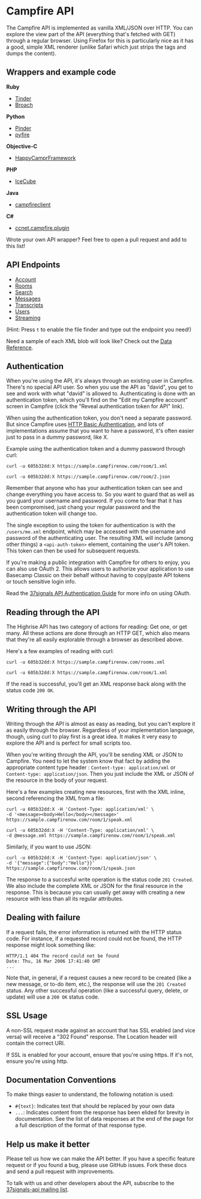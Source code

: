Campfire API
============

The Campfire API is implemented as vanilla XML/JSON over HTTP. You can explore the view part of the API (everything that's fetched with GET) through a regular browser. Using Firefox for this is particularly nice as it has a good, simple XML renderer (unlike Safari which just strips the tags and dumps the content).


Wrappers and example code
-------------------------

**Ruby**
* [Tinder](http://github.com/collectiveidea/tinder)
* [Broach](http://github.com/Manfred/broach)

**Python**
* [Pinder](http://github.com/rhymes/pinder)
* [pyfire](https://github.com/mariano/pyfire)

**Objective-C**
* [HappyCamprFramework](https://github.com/blladnar/HappyCamprFramework/)

**PHP**
* [IceCube](http://labs.mimmin.com/icecube/)

**Java**
* [campfireclient](http://github.com/alandipert/campfireclient)

**C#**
* [ccnet.campfire.plugin](http://github.com/alexscordellis/ccnet.campfire.plugin)

Wrote your own API wrapper? Feel free to open a pull request and add to this list!


API Endpoints
-------------

* [Account](https://github.com/37signals/campfire-api/blob/master/sections/account.md)
* [Rooms](https://github.com/37signals/campfire-api/blob/master/sections/rooms.md)
* [Search](https://github.com/37signals/campfire-api/blob/master/sections/search.md)
* [Messages](https://github.com/37signals/campfire-api/blob/master/sections/messages.md)
* [Transcripts](https://github.com/37signals/campfire-api/blob/master/sections/transcripts.md)
* [Users](https://github.com/37signals/campfire-api/blob/master/sections/users.md)
* [Streaming](https://github.com/37signals/campfire-api/blob/master/sections/streaming.md)

(Hint: Press `t` to enable the file finder and type out the endpoint you need!)

Need a sample of each XML blob will look like? Check out the [Data Reference](https://github.com/37signals/campfire-api/blob/master/sections/data_reference.md).


Authentication
--------------

When you're using the API, it's always through an existing user in Campfire. There's no special API user. So when you use the API as "david", you get to see and work with what "david" is allowed to. Authenticating is done with an authentication token, which you'll find on the "Edit my Campfire account" screen in Campfire (click the "Reveal authentication token for API" link).

When using the authentication token, you don't need a separate password. But since Campfire uses [HTTP Basic Authentication](http://www.ietf.org/rfc/rfc2617.txt), and lots of implementations assume that you want to have a password, it's often easier just to pass in a dummy password, like X.

Example using the authentication token and a dummy password through curl:

    curl -u 605b32dd:X https://sample.campfirenow.com/room/1.xml

    curl -u 605b32dd:X https://sample.campfirenow.com/room/2.json

Remember that anyone who has your authentication token can see and change everything you have access to. So you want to guard that as well as you guard your username and password. If you come to fear that it has been compromised, just chang your regular password and the authentication token will change too.

The single exception to using the token for authentication is with the `/users/me.xml` endpoint, which may be accessed with the username and password of the authenticating user. The resulting XML will include (among other things) a `<api-auth-token>` element, containing the user's API token. This token can then be used for subsequent requests.

If you're making a public integration with Campfire for others to enjoy, you can also use OAuth 2. This allows users to authorize your application to use Basecamp Classic on their behalf without having to copy/paste API tokens or touch sensitive login info.

Read the [37signals API Authentication Guide](https://github.com/37signals/api/tree/master/sections/authentication.md) for more info on using OAuth.


Reading through the API
-----------------------

The Highrise API has two category of actions for reading: Get one, or get many. All these actions are done through an HTTP GET, which also means that they're all easily explorable through a browser as described above.

Here's a few examples of reading with curl:

    curl -u 605b32dd:X https://sample.campfirenow.com/rooms.xml

    curl -u 605b32dd:X https://sample.campfirenow.com/room/1.xml

If the read is successful, you'll get an XML response back along with the status code `200 OK`.


Writing through the API
-----------------------

Writing through the API is almost as easy as reading, but you can't explore it as easily through the browser. Regardless of your implementation language, though, using curl to play first is a great idea. It makes it very easy to explore the API and is perfect for small scripts too.

When you're writing through the API, you'll be sending XML or JSON to Campfire. You need to let the system know that fact by adding the appropriate content type header : `Content-type: application/xml` or `Content-type: application/json`. Then you just include the XML or JSON of the resource in the body of your request.

Here's a few examples creating new resources, first with the XML inline, second referencing the XML from a file:

    curl -u 605b32dd:X -H 'Content-Type: application/xml' \
    -d '<message><body>Hello</body></message>' https://sample.campfirenow.com/room/1/speak.xml

    curl -u 605b32dd:X -H 'Content-Type: application/xml' \
    -d @message.xml https://sample.campfirenow.com/room/1/speak.xml

Similarly, if you want to use JSON:

    curl -u 605b32dd:X -H 'Content-Type: application/json' \
    -d '{"message":{"body":"Hello"}}' https://sample.campfirenow.com/room/1/speak.json

The response to a succesful write operation is the status code `201 Created`. We also include the complete XML or JSON for the final resource in the response. This is because you can usually get away with creating a new resource with less than all its regular attributes.


Dealing with failure
--------------------

If a request fails, the error information is returned with the HTTP status code. For instance, if a requested record could not be found, the HTTP response might look something like:

    HTTP/1.1 404 The record could not be found
    Date: Thu, 16 Mar 2006 17:41:40 GMT
    ...

Note that, in general, if a request causes a new record to be created (like a new message, or to-do item, etc.), the response will use the `201 Created` status. Any other successful operation (like a successful query, delete, or update) will use a `200 OK` status code.


SSL Usage
---------

A non-SSL request made against an account that has SSL enabled (and vice versa) will receive a "302 Found" response. The Location header will contain the correct URI.

If SSL is enabled for your account, ensure that you're using https. If it's not, ensure you're using http.


Documentation Conventions
-------------------------

To make things easier to understand, the following notation is used:

* `#{text}`: Indicates text that should be replaced by your own data
* `...`: Indicates content from the response has been elided for brevity in documentation. See the list of data responses at the end of the page for a full description of the format of that response type.


Help us make it better
----------------------

Please tell us how we can make the API better. If you have a specific feature request or if you found a bug, please use GitHub issues. Fork these docs and send a pull request with improvements.

To talk with us and other developers about the API, subscribe to the [37signals-api mailing list](http://groups.google.com/group/37signals-api).
